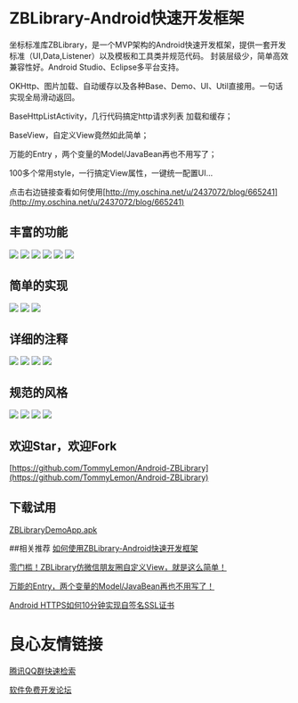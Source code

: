 # ZBLibrary-Android快速开发框架
坐标标准库ZBLibrary，是一个MVP架构的Android快速开发框架，提供一套开发标准（UI,Data,Listener）以及模板和工具类并规范代码。
封装层级少，简单高效兼容性好。Android Studio、Eclipse多平台支持。

OKHttp、图片加载、自动缓存以及各种Base、Demo、UI、Util直接用。一句话实现全局滑动返回。

BaseHttpListActivity，几行代码搞定http请求列表 加载和缓存；

BaseView，自定义View竟然如此简单；

万能的Entry ，两个变量的Model/JavaBean再也不用写了；

100多个常用style，一行搞定View属性，一键统一配置UI... 

点击右边链接查看如何使用[http://my.oschina.net/u/2437072/blog/665241](http://my.oschina.net/u/2437072/blog/665241)


## 丰富的功能
![](http://images2015.cnblogs.com/blog/660067/201605/660067-20160503120511826-1436632548.png)
![](http://images2015.cnblogs.com/blog/660067/201604/660067-20160414224301582-426641547.jpg)
![](http://images2015.cnblogs.com/blog/660067/201604/660067-20160414224318926-557702548.jpg)
![](http://images2015.cnblogs.com/blog/660067/201604/660067-20160414224334379-333797549.jpg)
![](http://images2015.cnblogs.com/blog/660067/201604/660067-20160414224357191-1452310387.jpg)
![](http://images2015.cnblogs.com/blog/660067/201605/660067-20160503224705216-1210684841.png)

## 简单的实现
![](http://images2015.cnblogs.com/blog/660067/201604/660067-20160414224512004-1032811658.jpg)
![](http://images2015.cnblogs.com/blog/660067/201604/660067-20160414224533816-2027444218.jpg)
![](http://images2015.cnblogs.com/blog/660067/201604/660067-20160414224600754-1170973404.jpg)

## 详细的注释
![](http://images2015.cnblogs.com/blog/660067/201604/660067-20160414224732223-373930232.jpg)
![](http://images2015.cnblogs.com/blog/660067/201604/660067-20160414224748051-1605024815.jpg)
![](http://images2015.cnblogs.com/blog/660067/201604/660067-20160414224808598-2141238164.jpg)
![](http://images2015.cnblogs.com/blog/660067/201604/660067-20160414224822098-1139927350.jpg)

## 规范的风格
![](http://images2015.cnblogs.com/blog/660067/201604/660067-20160414224908066-1872239265.jpg)
![](http://images2015.cnblogs.com/blog/660067/201604/660067-20160414224925957-1720773608.jpg)
![](http://images2015.cnblogs.com/blog/660067/201604/660067-20160414224942285-829679484.jpg)
![](http://images2015.cnblogs.com/blog/660067/201604/660067-20160414225005238-568632622.jpg)

## 欢迎Star，欢迎Fork

[https://github.com/TommyLemon/Android-ZBLibrary](https://github.com/TommyLemon/Android-ZBLibrary)

## 下载试用

[ZBLibraryDemoApp.apk](http://files.cnblogs.com/files/tommylemon/ZBLibraryDemoApp.apk)




##相关推荐
[如何使用ZBLibrary-Android快速开发框架](http://my.oschina.net/u/2437072/blog/665241)

[零门槛！ZBLibrary仿微信朋友圈自定义View，就是这么简单！](http://my.oschina.net/u/2437072/blog/666625)

[万能的Entry，两个变量的Model/JavaBean再也不用写了！](http://my.oschina.net/u/2437072/blog/671895)

[Android HTTPS如何10分钟实现自签名SSL证书](http://my.oschina.net/u/2437072/blog/669041)


 # 良心友情链接

[腾讯QQ群快速检索](http://u.720life.cn/s/8cf73f7c)

[软件免费开发论坛](http://u.720life.cn/s/bbb01dc0)